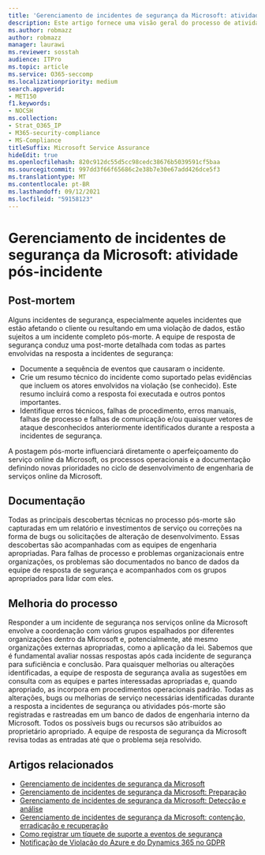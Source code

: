 ```yaml
---
title: 'Gerenciamento de incidentes de segurança da Microsoft: atividade pós-incidente'
description: Este artigo fornece uma visão geral do processo de atividade pós-incidente de gerenciamento de incidentes de segurança nos serviços online da Microsoft.
ms.author: robmazz
author: robmazz
manager: laurawi
ms.reviewer: sosstah
audience: ITPro
ms.topic: article
ms.service: O365-seccomp
ms.localizationpriority: medium
search.appverid:
- MET150
f1.keywords:
- NOCSH
ms.collection:
- Strat_O365_IP
- M365-security-compliance
- MS-Compliance
titleSuffix: Microsoft Service Assurance
hideEdit: true
ms.openlocfilehash: 820c912dc55d5cc98cedc38676b5039591cf5baa
ms.sourcegitcommit: 997dd3f66f65686c2e38b7e30e67add426dce5f3
ms.translationtype: MT
ms.contentlocale: pt-BR
ms.lasthandoff: 09/12/2021
ms.locfileid: "59158123"
---
```

# <a name="microsoft-security-incident-management-post-incident-activity"></a>Gerenciamento de incidentes de segurança da Microsoft: atividade pós-incidente

## <a name="postmortem"></a>Post-mortem

Alguns incidentes de segurança, especialmente aqueles incidentes que estão afetando o cliente ou resultando em uma violação de dados, estão sujeitos a um incidente completo pós-morte. A equipe de resposta de segurança conduz uma post-morte detalhada com todas as partes envolvidas na resposta a incidentes de segurança:

- Documente a sequência de eventos que causaram o incidente.
- Crie um resumo técnico do incidente como suportado pelas evidências que incluem os atores envolvidos na violação (se conhecido). Este resumo incluirá como a resposta foi executada e outros pontos importantes.
- Identifique erros técnicos, falhas de procedimento, erros manuais, falhas de processo e falhas de comunicação e/ou quaisquer vetores de ataque desconhecidos anteriormente identificados durante a resposta a incidentes de segurança.

A postagem pós-morte influenciará diretamente o aperfeiçoamento do serviço online da Microsoft, os processos operacionais e a documentação definindo novas prioridades no ciclo de desenvolvimento de engenharia de serviços online da Microsoft.

## <a name="documentation"></a>Documentação

Todas as principais descobertas técnicas no processo pós-morte são capturadas em um relatório e investimentos de serviço ou correções na forma de bugs ou solicitações de alteração de desenvolvimento. Essas descobertas são acompanhadas com as equipes de engenharia apropriadas. Para falhas de processo e problemas organizacionais entre organizações, os problemas são documentados no banco de dados da equipe de resposta de segurança e acompanhados com os grupos apropriados para lidar com eles.

## <a name="process-improvement"></a>Melhoria do processo

Responder a um incidente de segurança nos serviços online da Microsoft envolve a coordenação com vários grupos espalhados por diferentes organizações dentro da Microsoft e, potencialmente, até mesmo organizações externas apropriadas, como a aplicação da lei. Sabemos que é fundamental avaliar nossas respostas após cada incidente de segurança para suficiência e conclusão. Para quaisquer melhorias ou alterações identificadas, a equipe de resposta de segurança avalia as sugestões em consulta com as equipes e partes interessadas apropriadas e, quando apropriado, as incorpora em procedimentos operacionais padrão. Todas as alterações, bugs ou melhorias de serviço necessárias identificadas durante a resposta a incidentes de segurança ou atividades pós-morte são registradas e rastreadas em um banco de dados de engenharia interno da Microsoft. Todos os possíveis bugs ou recursos são atribuídos ao proprietário apropriado. A equipe de resposta de segurança da Microsoft revisa todas as entradas até que o problema seja resolvido.

## <a name="related-articles"></a>Artigos relacionados

- [Gerenciamento de incidentes de segurança da Microsoft](assurance-security-incident-management.md)
- [Gerenciamento de incidentes de segurança da Microsoft: Preparação](assurance-sim-preparation.md)
- [Gerenciamento de incidentes de segurança da Microsoft: Detecção e análise](assurance-sim-detection-analysis.md)
- [Gerenciamento de incidentes de segurança da Microsoft: contenção, erradicação e recuperação](assurance-sim-containment-eradication-recovery.md)
- [Como registrar um tíquete de suporte a eventos de segurança](/azure/security/fundamentals/event-support-ticket)
- [Notificação de Violação do Azure e do Dynamics 365 no GDPR](/compliance/regulatory/gdpr-breach-azure-dynamics)
